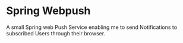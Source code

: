 # Spring Webpush

A small Spring web Push Service enabling me to send Notifications to subscribed Users through their browser.
